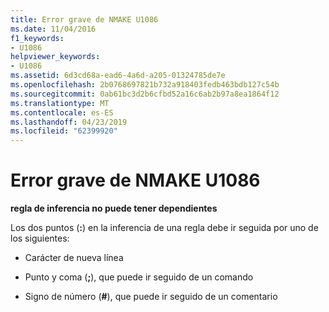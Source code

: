 ```yaml
---
title: Error grave de NMAKE U1086
ms.date: 11/04/2016
f1_keywords:
- U1086
helpviewer_keywords:
- U1086
ms.assetid: 6d3cd68a-ead6-4a6d-a205-01324785de7e
ms.openlocfilehash: 2b0768697821b732a918403fedb463bdb127c54b
ms.sourcegitcommit: 0ab61bc3d2b6cfbd52a16c6ab2b97a8ea1864f12
ms.translationtype: MT
ms.contentlocale: es-ES
ms.lasthandoff: 04/23/2019
ms.locfileid: "62399920"
---
```

# <a name="nmake-fatal-error-u1086"></a>Error grave de NMAKE U1086

**regla de inferencia no puede tener dependientes**

Los dos puntos (**:**) en la inferencia de una regla debe ir seguida por uno de los siguientes:

- Carácter de nueva línea

- Punto y coma (**;**), que puede ir seguido de un comando

- Signo de número (**#**), que puede ir seguido de un comentario